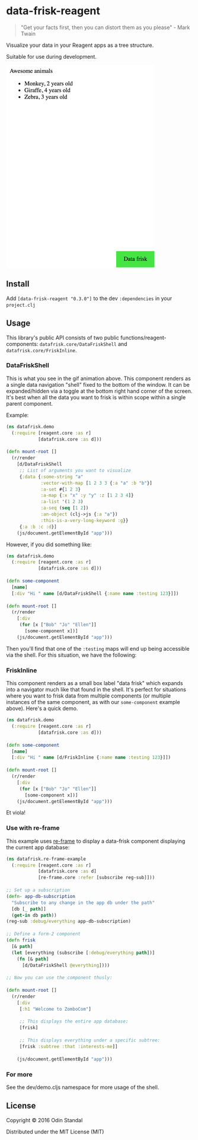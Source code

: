 # data-frisk-reagent

> "Get your facts first, then you can distort them as you please" - Mark Twain

Visualize your data in your Reagent apps as a tree structure.

Suitable for use during development.

<img src="data-frisk.gif">

## Install

Add `[data-frisk-reagent "0.3.0"]` to the dev `:dependencies` in your `project.clj`

## Usage

This library's public API consists of two public functions/reagent-components: `datafrisk.core/DataFriskShell` and `datafrisk.core/FriskInline`.


### DataFriskShell

This is what you see in the gif animation above. This component renders as a single data navigation "shell" fixed to the bottom of the window. It can be expanded/hidden via a toggle at the bottom right hand corner of the screen. It's best when all the data you want to frisk is within scope within a single parent component.

Example:

```clojure
(ns datafrisk.demo
  (:require [reagent.core :as r]
            [datafrisk.core :as d]))

(defn mount-root []
  (r/render
    [d/DataFriskShell
     ;; List of arguments you want to visualize
     {:data {:some-string "a"
             :vector-with-map [1 2 3 3 {:a "a" :b "b"}]
             :a-set #{1 2 3}
             :a-map {:x "x" :y "y" :z [1 2 3 4]}
             :a-list '(1 2 3)
             :a-seq (seq [1 2])
             :an-object (clj->js {:a "a"})
             :this-is-a-very-long-keyword :g}}
     {:a :b :c :d}]
    (js/document.getElementById "app")))
```

However, if you did something like:

```clojure
(ns datafrisk.demo
  (:require [reagent.core :as r]
            [datafrisk.core :as d]))

(defn some-component
  [name]
  [:div "Hi " name [d/DataFriskShell {:name name :testing 123}]])

(defn mount-root []
  (r/render
    [:div
     (for [x ["Bob" "Jo" "Ellen"]]
       [some-component x])]
    (js/document.getElementById "app")))
```

Then you'll find that one of the `:testing` maps will end up being accessible via the shell.
For this situation, we have the following:


### FriskInline

This component renders as a small box label "data frisk" which expands into a navigator much like that found in the shell. It's perfect for situations where you want to frisk data from multiple components (or multiple instances of the same component, as with our `some-component` example above). Here's a quick demo.


```clojure
(ns datafrisk.demo
  (:require [reagent.core :as r]
            [datafrisk.core :as d]))

(defn some-component
  [name]
  [:div "Hi " name [d/FriskInline {:name name :testing 123}]])

(defn mount-root []
  (r/render
    [:div
     (for [x ["Bob" "Jo" "Ellen"]]
       [some-component x])]
    (js/document.getElementById "app")))
```

Et viola!

### Use with re-frame

This example uses [re-frame](https://github.com/Day8/re-frame) to display a data-frisk component displaying the current app database:

```clojure
(ns datafrisk.re-frame-example
  (:require [reagent.core :as r]
            [datafrisk.core :as d]
            [re-frame.core :refer [subscribe reg-sub]]))

;; Set up a subscription
(defn- app-db-subscription
  "Subscribe to any change in the app db under the path"
  [db [_ path]]
  (get-in db path))
(reg-sub :debug/everything app-db-subscription)

;; Define a form-2 component
(defn frisk
  [& path]
  (let [everything (subscribe [:debug/everything path])]
    (fn [& path]
      [d/DataFriskShell @everything])))

;; Now you can use the component thusly:

(defn mount-root []
  (r/render
    [:div
     [:h1 "Welcome to ZomboCom"]

     ;; This displays the entire app database:
     [frisk]

     ;; This displays everything under a specific subtree:
     [frisk :subtree :that :interests-me]]

    (js/document.getElementById "app")))
```

### For more

See the dev/demo.cljs namespace for more usage of the shell.


## License

Copyright © 2016 Odin Standal

Distributed under the MIT License (MIT)
